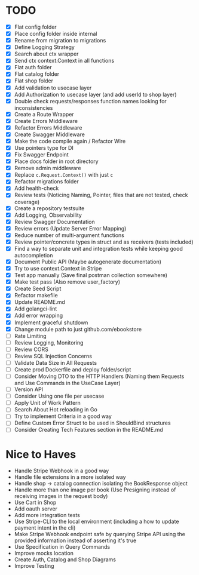 # TODO

* [x] Flat config folder
* [x] Place config folder inside internal
* [x] Rename from migration to migrations
* [x] Define Logging Strategy
* [x] Search about ctx wrapper
* [x] Send ctx context.Context in all functions
* [x] Flat auth folder
* [x] Flat catalog folder
* [x] Flat shop folder
* [x] Add validation to usecase layer
* [x] Add Authorization to usecase layer (and add userId to shop layer)
* [x] Double check requests/responses function names looking for inconsistencies
* [x] Create a Route Wrapper
* [x] Create Errors Middleware
* [x] Refactor Errors Middleware
* [x] Create Swagger Middleware
* [x] Make the code compile again / Refactor Wire
* [x] Use pointers type for DI
* [x] Fix Swagger Endpoint
* [x] Place docs folder in root directory
* [x] Remove admin middleware
* [x] Replace `c.Request.Context()` with just `c`
* [x] Refactor migrations folder
* [x] Add health-check
* [x] Review tests (Noticing Naming, Pointer, files that are not tested, check coverage)
* [x] Create a repository testsuite
* [x] Add Logging, Observability
* [x] Review Swagger Documentation
* [x] Review errors (Update Server Error Mapping)
* [x] Reduce number of multi-argument functions
* [x] Review pointer/concrete types in struct and as receivers (tests included)
* [x] Find a way to separate unit and integration tests while keeping good autocompletion
* [x] Document Public API (Maybe autogenerate documentation)
* [x] Try to use context.Context in Stripe
* [x] Test app manually (Save final postman collection somewhere)
* [x] Make test pass (Also remove user_factory)
* [x] Create Seed Script
* [x] Refactor makefile
* [x] Update README.md
* [x] Add golangci-lint
* [x] Add error wrapping
* [x] Implement graceful shutdown
* [x] Change module path to just github.com/ebookstore
* [ ] Rate Limiting
* [ ] Review Logging, Monitoring
* [ ] Review CORS
* [ ] Review SQL Injection Concerns
* [ ] Validate Data Size in All Requests
* [ ] Create prod Dockerfile and deploy folder/script
* [ ] Consider Moving DTO to the HTTP Handlers (Naming them Requests and Use Commands in the UseCase Layer)
* [ ] Version API
* [ ] Consider Using one file per usecase
* [ ] Apply Unit of Work Pattern
* [ ] Search About Hot reloading in Go
* [ ] Try to implement Criteria in a good way
* [ ] Define Custom Error Struct to be used in ShouldBind structures
* [ ] Consider Creating Tech Features section in the README.md

# Nice to Haves
* Handle Stripe Webhook in a good way
* Handle file extensions in a more isolated way
* Handle shop -> catalog connection isolating the BookResponse object
* Handle more than one image per book (Use Presigning instead of receiving images in the request body)
* Use Cart in Shop 
* Add oauth server
* Add more integration tests
* Use Stripe-CLI to the local environment (including a how to update payment intent in the cli)
* Make Stripe Webhook endpoint safe by querying Stripe API using the provided information instead of asserting it's true
* Use Specification in Query Commands
* Improve mocks location
* Create Auth, Catalog and Shop Diagrams
* Improve Testing
